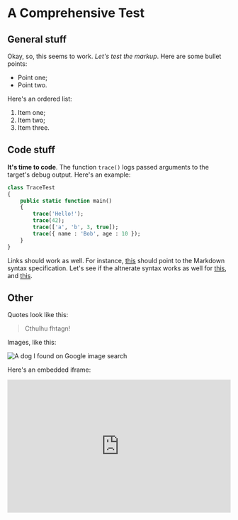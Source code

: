 # A Comprehensive Test

## General stuff

Okay, so, this seems to work. _Let's test the markup_. Here are some bullet points:

* Point one;
* Point two.

Here's an ordered list:

1. Item one;
2. Item two;
3. Item three.

## Code stuff

**It's time to code**. The function `trace()` logs passed arguments to the target's debug output. Here's an example:

```haxe
class TraceTest
{
    public static function main()
    {
        trace('Hello!');
        trace(42);
        trace(['a', 'b', 3, true]);
        trace({ name : 'Bob', age : 10 });
    }
}
```

Links should work as well. For instance, [this](http://daringfireball.net/projects/markdown/syntax) should point to the Markdown syntax specification. Let's see if the altnerate syntax works as well for [this][1], and [this][2].

[1]: http://google.com
[2]: http://yahoo.com

## Other

Quotes look like this:

> Cthulhu fhtagn!

Images, like this:

![A dog I found on Google image search](http://www.butlercountyhs.org/Graphics/Dogs/ButlerHumaneSociety3.png)

Here's an embedded iframe:

<iframe src="http://try.haxe.org/embed/90DA4" width="100%" height="300" frameborder="no" allowfullscreen>
    <a href="http://try.haxe.org/#90DA4">Try Haxe !</a>
</iframe>